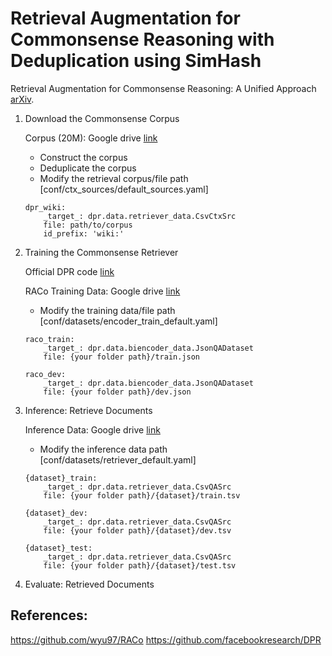 # Retrieval Augmentation for Commonsense Reasoning with Deduplication using SimHash

Retrieval Augmentation for Commonsense Reasoning: A Unified Approach [arXiv](https://arxiv.org/abs/2210.12887).

1.  Download the Commonsense Corpus

    Corpus (20M): Google drive [link](https://drive.google.com/drive/folders/1oj2POBBy8kyBFNU5nHb05wu2DlcOfGnV?usp=share_link)

    -   Construct the corpus
    -   Deduplicate the corpus
    -   Modify the retrieval corpus/file path
        [conf/ctx_sources/default_sources.yaml]

    ```
    dpr_wiki:
        _target_: dpr.data.retriever_data.CsvCtxSrc
        file: path/to/corpus
        id_prefix: 'wiki:'
    ```

2.  Training the Commonsense Retriever

    Official DPR code [link](https://github.com/facebookresearch/DPR)

    RACo Training Data: Google drive [link](https://drive.google.com/drive/folders/1abY1yMj9ygF7Plb52sDEBsKqn4GlwlBx?usp=share_link)

    -   Modify the training data/file path
        [conf/datasets/encoder_train_default.yaml]

    ```
    raco_train:
        _target_: dpr.data.biencoder_data.JsonQADataset
        file: {your folder path}/train.json

    raco_dev:
        _target_: dpr.data.biencoder_data.JsonQADataset
        file: {your folder path}/dev.json
    ```

3.  Inference: Retrieve Documents

    Inference Data: Google drive [link](https://drive.google.com/drive/folders/1VMpi4hl1VYuaBPhC3gB4PDTVlXdl-6Sn?usp=share_link)

    -   Modify the inference data path
        [conf/datasets/retriever_default.yaml]

    ```
    {dataset}_train:
        _target_: dpr.data.retriever_data.CsvQASrc
        file: {your folder path}/{dataset}/train.tsv

    {dataset}_dev:
        _target_: dpr.data.retriever_data.CsvQASrc
        file: {your folder path}/{dataset}/dev.tsv

    {dataset}_test:
        _target_: dpr.data.retriever_data.CsvQASrc
        file: {your folder path}/{dataset}/test.tsv
    ```

4.  Evaluate: Retrieved Documents

## References:

https://github.com/wyu97/RACo
https://github.com/facebookresearch/DPR
